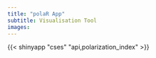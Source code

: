 ```yaml
---
title: "polaR App"
subtitle: Visualisation Tool
images: 
---
```


{{< shinyapp "cses" "api,polarization_index" >}}

